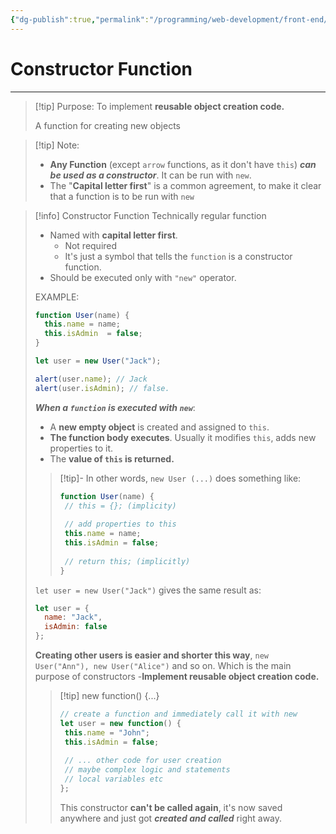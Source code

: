 ```yaml
---
{"dg-publish":true,"permalink":"/programming/web-development/front-end/javascript-vanilla/03-objects/05-constructor-operator-new/01-constructor-function/","tags":["programming","webdevelopment","frontend","JavaScript"],"created":"2024-11-09T11:30:39.487+08:00"}
---
```


# Constructor Function

--- 
>[!tip] Purpose:
>To implement __reusable object creation code.__
>
>A function for creating new objects

>[!tip] Note:
> - __Any Function__ (except `arrow` functions, as it don't have `this`) ___can be used as a constructor___. 
>It can be run with `new`.
> - The "__Capital letter first__" is a common agreement, to make it clear that a function is to be run with `new` 

>[!info] Constructor Function
> Technically regular function
> - Named with __capital letter first__.
> 	- Not required
> 	- It's just a symbol that tells the `function` is a constructor function.
> - Should be executed only with `"new"` operator.
> 
> EXAMPLE:
>```javascript
>function User(name) {
>	this.name = name;
>	this.isAdmin  = false;
>}
>
>let user = new User("Jack");
>
>alert(user.name); // Jack
>alert(user.isAdmin); // false.
>```
>___When a `function` is executed with `new`___:
>- A __new empty object__ is created and assigned to `this`.
>- __The function body executes__. Usually it modifies `this`, adds new properties to it.
>- The __value of `this` is returned.__
>
>>[!tip]- In other words, `new User (...)` does something like:
>>```javascript
>>function User(name) {
>>	// this = {}; (implicity)
>>	
>>	// add properties to this
>>	this.name = name;
>>	this.isAdmin = false;
>>	
>>	// return this; (implicitly)
>>}
>>```
>
>`let user = new User("Jack")` gives the same result as:
>```javascript
>let user = {
>	name: "Jack",
>	isAdmin: false
>};
>```
>__Creating other users is easier and shorter this way__, `new User("Ann"), new User("Alice")` and so on.
>Which is the main purpose of constructors -__Implement reusable object creation code.__
>
>>[!tip] new function() {...}
>>
>>```javascript
>>// create a function and immediately call it with new
>>let user = new function() {
>>	this.name = "John";
>>	this.isAdmin = false;
>>	
>>	// ... other code for user creation
>>	// maybe complex logic and statements
>>	// local variables etc
>>};
>>```
>>This constructor __can't be called again__, it's now saved anywhere and just got ___created and called___ right away.



